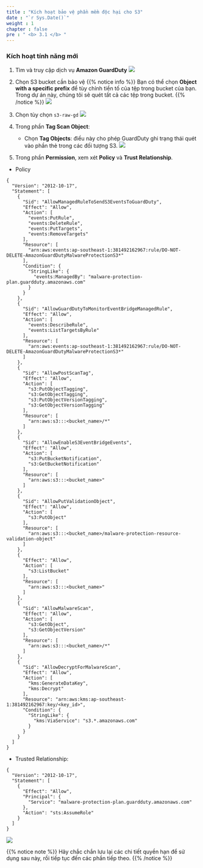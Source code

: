 ```yaml
---
title : "Kích hoạt bảo vệ phần mềm độc hại cho S3"
date : "`r Sys.Date()`"
weight : 1
chapter : false
pre : " <b> 3.1 </b> "
---
```


### Kích hoạt tính năng mới
1. Tìm và truy cập dịch vụ **Amazon GuardDuty**
![](/images/3.GuardDuty/3.5-malware.jpg?width=60pc)

1. Chọn S3 bucket cần bảo vệ 
{{% notice info %}}
Bạn có thể chọn **Object with a specific prefix** để tùy chỉnh tiền tố của tệp trong bucket của bạn. Trong dự án này, chúng tôi sẽ quét tất cả các tệp trong bucket.
{{% /notice %}} 
![](/images/3.GuardDuty/3.6.jpg?width=60pc)

1. Chọn tùy chọn ```s3-raw-gd```
![](/images/3.GuardDuty/3.7.jpg?width=60pc)

1. Trong phần **Tag Scan Object**:
   - Chọn **Tag Objects**: điều này cho phép GuardDuty ghi trạng thái quét vào phần thẻ trong các đối tượng S3.
![](/images/3.GuardDuty/3.8.jpg?width=60pc)

1. Trong phần **Permission**, xem xét **Policy** và **Trust Relationship**. 
- Policy
```
{
  "Version": "2012-10-17",
  "Statement": [
    {
      "Sid": "AllowManagedRuleToSendS3EventsToGuardDuty",
      "Effect": "Allow",
      "Action": [
        "events:PutRule",
        "events:DeleteRule",
        "events:PutTargets",
        "events:RemoveTargets"
      ],
      "Resource": [
        "arn:aws:events:ap-southeast-1:381492162967:rule/DO-NOT-DELETE-AmazonGuardDutyMalwareProtectionS3*"
      ],
      "Condition": {
        "StringLike": {
          "events:ManagedBy": "malware-protection-plan.guardduty.amazonaws.com"
        }
      }
    },
    {
      "Sid": "AllowGuardDutyToMonitorEventBridgeManagedRule",
      "Effect": "Allow",
      "Action": [
        "events:DescribeRule",
        "events:ListTargetsByRule"
      ],
      "Resource": [
        "arn:aws:events:ap-southeast-1:381492162967:rule/DO-NOT-DELETE-AmazonGuardDutyMalwareProtectionS3*"
      ]
    },
    {
      "Sid": "AllowPostScanTag",
      "Effect": "Allow",
      "Action": [
        "s3:PutObjectTagging",
        "s3:GetObjectTagging",
        "s3:PutObjectVersionTagging",
        "s3:GetObjectVersionTagging"
      ],
      "Resource": [
        "arn:aws:s3:::<bucket_name>/*"
      ]
    },
    {
      "Sid": "AllowEnableS3EventBridgeEvents",
      "Effect": "Allow",
      "Action": [
        "s3:PutBucketNotification",
        "s3:GetBucketNotification"
      ],
      "Resource": [
        "arn:aws:s3:::<bucket_name>"
      ]
    },
    {
      "Sid": "AllowPutValidationObject",
      "Effect": "Allow",
      "Action": [
        "s3:PutObject"
      ],
      "Resource": [
        "arn:aws:s3:::<bucket_name>/malware-protection-resource-validation-object"
      ]
    },
    {
      "Effect": "Allow",
      "Action": [
        "s3:ListBucket"
      ],
      "Resource": [
        "arn:aws:s3:::<bucket_name>"
      ]
    },
    {
      "Sid": "AllowMalwareScan",
      "Effect": "Allow",
      "Action": [
        "s3:GetObject",
        "s3:GetObjectVersion"
      ],
      "Resource": [
        "arn:aws:s3:::<bucket_name>/*"
      ]
    },
    {
      "Sid": "AllowDecryptForMalwareScan",
      "Effect": "Allow",
      "Action": [
        "kms:GenerateDataKey",
        "kms:Decrypt"
      ],
      "Resource": "arn:aws:kms:ap-southeast-1:381492162967:key/<key_id>",
      "Condition": {
        "StringLike": {
          "kms:ViaService": "s3.*.amazonaws.com"
        }
      }
    }
  ]
}
```
- Trusted Relationship:
```
{
  "Version": "2012-10-17",
  "Statement": [
    {
      "Effect": "Allow",
      "Principal": {
        "Service": "malware-protection-plan.guardduty.amazonaws.com"
      },
      "Action": "sts:AssumeRole"
    }
  ]
}
```
![](/images/3.GuardDuty/3.9-policy.jpg?width=60pc)

{{% notice note %}}
Hãy chắc chắn lưu lại các chi tiết quyền hạn để sử dụng sau này, rồi tiếp tục đến các phần tiếp theo.
{{% /notice %}}
